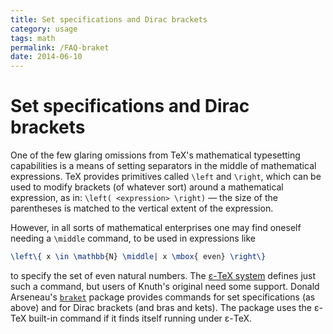 ```yaml
---
title: Set specifications and Dirac brackets
category: usage
tags: math
permalink: /FAQ-braket
date: 2014-06-10
---
```


# Set specifications and Dirac brackets

One of the few glaring omissions from TeX's mathematical
typesetting capabilities is a means of setting separators in the
middle of mathematical expressions.  TeX provides primitives called
`\left` and `\right`, which can be used to modify brackets (of
whatever sort) around a mathematical expression, as in:
`\left( <expression> \right)`&nbsp;&mdash; the size of the
parentheses is matched to the vertical extent of the expression.

However, in all sorts of mathematical enterprises one may find oneself
needing a `\middle` command, to be used in expressions like
```latex
\left\{ x \in \mathbb{N} \middle| x \mbox{ even} \right\}
```
to specify the set of even natural numbers.  The 
[&epsilon;-TeX system](/FAQ-etex)
defines just such a command, but users of Knuth's original need some
support.  Donald Arseneau's [`braket`](https://ctan.org/pkg/braket) package provides commands
for set specifications (as above) and for Dirac brackets (and bras and
kets).  The package uses the &epsilon;-TeX built-in command if it finds
itself running under &epsilon;-TeX.

